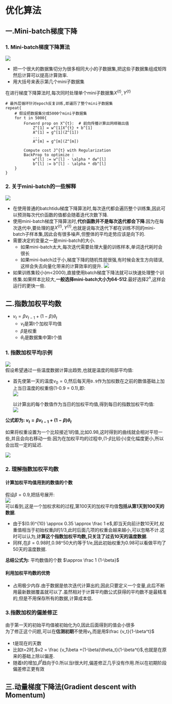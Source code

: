 # 优化算法

## 一.Mini-batch梯度下降

### 1. Mini-batch梯度下降算法
![](https://ws1.sinaimg.cn/large/0077h8xtly1fq6h8njhupj30m108r444.jpg)
* 把一个很大的数据集切分为很多相同大小的子数据集,把这些子数据集组成矩阵然后计算可以提高计算效率.
* 用大括号来表示第几个mini子数据集

在进行梯度下降算法时,每次同时处理单个mini子数据集$X^{\{t\}},Y^{\{t\}}$

```
# 最外层循环针对epoch反复训练,即遍历了整个mini子数据集
repeat{
    # 假设把数据集分成5000个mini子数据集
    for t in 5000{      
        Forword prop on X^{t}:  # 前向传播计算出网络输出值
            Z^[1] = w^[1]X^{t} + b^[1]
            A^[1] = g^[1](Z^[1])
            ...
            A^[m] = g^[m](Z^[m])
        
        Compute cost J^{t} with Regularization
        BackProp to optimize : 
            w^[l] := w^[l] - \alpha * dw^[l]
            b^[l] := b^[l] - \alpha * db^[l]
    }
}
```

### 2. 关于mini-batch的一些解释
![](https://ws1.sinaimg.cn/large/0077h8xtly1fq6iyy9z1kj30n407xq67.jpg)

* 在使用普通的batchtidu梯度下降算法时,每次迭代都会遍历整个训练集,因此可以预测每次代价函数的值都会随着迭代次数下降.
* 使用mini-batch梯度下降算法时,**代价函数并不是每次迭代都会下降**.因为在每次迭代中,要处理的是$X^{\{t\}},Y^{\{t\}}$,也就是说每次迭代下都在训练不同的mini-batch子样本集,因此会有很多噪声,但整体的平均走势应该是向下的.
* 需要决定的变量之一是mini-batch的大小.
    * 如果mini-batch太大,每次迭代需要处理大量的训练样本,单词迭代耗时会很长
    * 如果mini-batch过于小,梯度下降的随机性就很强,有时候会发生方向错误,这样会失去向量化带来的计算效率的提升.
![](https://ws1.sinaimg.cn/large/0077h8xtly1fq6jorxxiyj30cg08ktb1.jpg)
* 如果训练集较小(m<2000),直接使用batch梯度下降法就可以快速处理整个训练集.如果样本比较大,**一般选择mini-batch大小为64-512**.最好选择$2^n$,这样会运行的更快一些.


## 二.指数加权平均数
* $v_t = \beta v_{t-1} + (1-\beta)\theta_t$
    * $v_t$是第t个加权平均值
    * $\beta$是权重
    * $\theta_t$是数据集中第t个值


### 1. 指数加权平均示例
![](https://ws1.sinaimg.cn/large/0077h8xtly1fq6o2qhy1vj30f508cju2.jpg)  
假设希望通过一些温度数据计算出趋势,也就是温度的局部平均值:  
* 首先使第一天的温度$v_0 = 0$,然后每天用`0.9`作为加权数在之前的数值基础上加上当日温度的权重倍(1-0.9 = 0.1),即:  
    ![](https://ws1.sinaimg.cn/large/0077h8xtly1fq6o6t880qj308q06fgmz.jpg)

    以计算出的每个数值作为当日的加权平均值,得到每日的指数加权平均值:  
    ![](https://ws1.sinaimg.cn/large/0077h8xtly1fq6o8cnoyuj30eg08aq5j.jpg)

**公式即为: $v_t = \beta v_{t-1} + (1-\beta)\theta_t$**

如果将权重设置为一个比较接近1的值,比如0.98,这时得到的曲线就会相对平坦一些,并且会向右移动一些.因为在加权平均的过程中,(1-$\beta$比较小)变化幅度更小,所以会出现一定的延迟.

![](https://ws1.sinaimg.cn/large/0077h8xtly1fq6on3m8rmj30f508dmzy.jpg)


### 2. 理解指数加权平均数
#### 计算加权平均值用到的数值的个数
假设$\beta = 0.9$,把括号展开:  
![](https://ws1.sinaimg.cn/large/0077h8xtly1fq6pxsoyjfj30lk015glh.jpg)  
可以看到,这是一个加权求和的过程,第100天的加权平均值**包括从第1天到100天的数据**.  

* 由于$(0.9)^{10} \approx 0.35 \approx \frac 1 e$,即当天向前计数10天时,权重值相当于初始权重$\beta$的1/3,此时后面几项的权重会越来越小,可以忽略不计.这时可以认为,**计算这个指数加权平均数,只关注了过去10天的温度数据**.  
* 同样,在$\beta = 0.98$时,0.98^50大约等于1/e,因此初始权重为0.98可以看做平均了50天的温度数据.

**总结公式为:** 平均数值的个数 $\approx \frac 1 {1-\beta}$  

#### 利用加权平均数的优势
* 占用极少内存.由于数据是依次迭代计算出的,因此只要定义一个变量,此后不断用最新数据覆盖就可以了.虽然相对于计算平均数公式获得的平均数不是最精准的,但是不用保存所有的数据,计算成本低.

### 3.指数加权的偏差修正
由于第一天的初始平均值被初始化为0,因此后面得到的值会小很多  
为了修正这个问题,可以在**估测初期**不使用$v_t$,而是用$\frac {v_t}{1-\beta^t}$
* t是现在的天数
* 比如t=2时,$v2 = \frac {v_1\beta +(1-\beta)\theta_t}{1-\beta^t}$,也就是在原来的基础上除以偏差.
* 随着t的增加,$\beta^t$趋向于0.所以当t很大时,偏差修正几乎没有作用.所以在初期阶段偏差修正更有效

## 三.动量梯度下降法(Gradient descent with Momentum)

